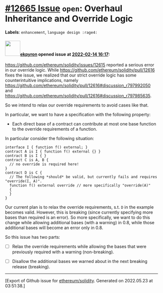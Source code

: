 # [\#12665 Issue](https://github.com/ethereum/solidity/issues/12665) `open`: Overhaul Inheritance and Override Logic
**Labels**: `enhancement`, `language design :rage4:`


#### <img src="https://avatars.githubusercontent.com/u/1347491?v=4" width="50">[ekpyron](https://github.com/ekpyron) opened issue at [2022-02-14 16:17](https://github.com/ethereum/solidity/issues/12665):

https://github.com/ethereum/solidity/issues/12615 reported a serious error in our override logic.
While https://github.com/ethereum/solidity/pull/12616 fixes the issue, we realized that our strict override logic has some counterintuitive implications, namely https://github.com/ethereum/solidity/pull/12616#discussion_r797992050 and https://github.com/ethereum/solidity/pull/12616#discussion_r797985635.

So we intend to relax our override requirements to avoid cases like that.

In particular, we want to have a specification with the following property:
 -   Each direct base of a contract can contribute at most one base function to the override requirements of a function.

In particular consider the following situation:
```
interface I { function f() external; }
contract A is I { function f() external {} }
contract B is I { }
contract C is A, B {
  // no override is required here!
}
contract D is C {
  // The following *should* be valid, but currently fails and requires "override(I, A)".
  function f() external override // more specifically "override(A)"
  {
  }
}
```

Our current plan is to relax the override requirements, s.t. ``D`` in the example becomes valid.
However, this is breaking (since currently specifying more bases than required is an error).
So more specifically, we want to do this change while allowing additional bases (with a warning) in 0.8, while those additional bases will become an error only in 0.8.

So this issue has two parts:

- [ ] Relax the override requirements while allowing the bases that were previously required with a warning (non-breaking).
- [ ] Disallow the additional bases we warned about in the next breaking release (breaking).






-------------------------------------------------------------------------------



[Export of Github issue for [ethereum/solidity](https://github.com/ethereum/solidity). Generated on 2022.05.23 at 03:51:38.]
